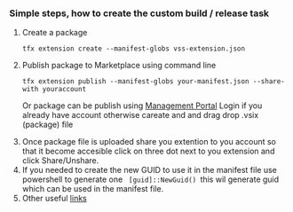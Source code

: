 <h3>Simple steps, how to create the custom build / release task</h3>
<ol>

<li>Create a package 

    tfx extension create --manifest-globs vss-extension.json
</li>
<li>
Publish package to Marketplace using command line 

    tfx extension publish --manifest-globs your-manifest.json --share-with youraccount
    
 Or package can be publish using <a href="https://aka.ms/vsmarketplace-manage">Management Portal</a>
 Login if you already have account otherwise careate and and drag drop .vsix (package) file
 </li>
 <li>
    Once package file is uploaded share you extention to you account so that it become accesible click on three dot next to you extension 
    and click Share/Unshare.     
 </li>
  <li> 
    If you needed to create the new GUID to use it in the manifest file use powershell to generate one
    <code> [guid]::NewGuid() </code>this wil generate guid which can be used in the manifest file.
  </li>
  
  <li>
    Other useful <a href="https://docs.microsoft.com/en-gb/vsts/extend/get-started/node?view=vsts">links </a>
    </li>
</ol>
